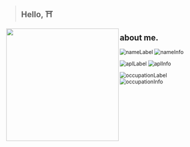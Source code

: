 
> ## Hello, ⛩️

<img align="left" src="https://avatars.githubusercontent.com/u/75546279?v=4" width="300" height="300" />

## about me.

![nameLabel](https://img.shields.io/static/v1?label=&message=name%3A&color=111&style=flat-square)
![nameInfo](https://img.shields.io/badge/-Thiago%20Abbade.-555)

![aplLabel](https://img.shields.io/static/v1?label=&message=A%2FS%2FL%3A&color=111&style=flat-square)
![aplInfo](https://img.shields.io/badge/-17%2C%20male%2C%20Brazil-555)

![occupationLabel](https://img.shields.io/static/v1?label=&message=occupation%3A&color=111&style=flat-square)
![occupationInfo](https://img.shields.io/static/v1?label=&message=student&color=555&style=flat-square)



